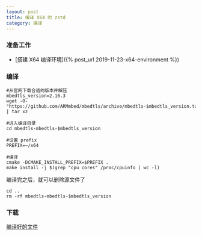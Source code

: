 ```yaml
---
layout: post
title: 编译 X64 的 zstd
category: 编译
---
```


### 准备工作
- [搭建 X64 编译环境]({% post_url 2019-11-23-x64-environment %})

### 编译
```shell
#从官网下载合适的版本并解压
mbedtls_version=2.16.3
wget -O- "https://github.com/ARMmbed/mbedtls/archive/mbedtls-$mbedtls_version.tar.gz" | tar xz

#进入编译目录
cd mbedtls-mbedtls-$mbedtls_version

#设置 prefix
PREFIX=~/x64

#编译
cmake -DCMAKE_INSTALL_PREFIX=$PREFIX .
make install -j $(grep "cpu cores" /proc/cpuinfo | wc -l)
```

编译完之后，就可以删除源文件了
```shell
cd ..
rm -rf mbedtls-mbedtls-$mbedtls_version
```

### 下载
[编译好的文件](/assets/x64-mbedtls.tgz)
